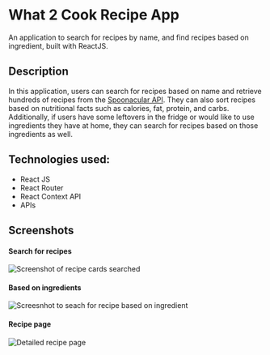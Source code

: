 # What 2 Cook Recipe App

An application to search for recipes by name, and find recipes based on ingredient, built with ReactJS. 

## Description
In this application, users can search for recipes based on name and retrieve hundreds of recipes from the [Spoonacular API]('https://spoonacular.com/food-api'). They can also sort recipes based on nutritional facts such as calories, fat, protein, and carbs. Additionally, if users have some leftovers in the fridge or would like to use ingredients they have at home, they can search for recipes based on those ingredients as well.

## Technologies used:
* React JS
* React Router
* React Context API
* APIs

## Screenshots

#### Search for recipes
![ Screenshot of recipe cards searched](https://firebasestorage.googleapis.com/v0/b/frontendportfolio-b0a92.appspot.com/o/recipe_img.png?alt=media&token=5860bcad-c8c2-4c04-8e25-4413f8e9b6ab "Search for recipes") 

#### Based on ingredients

![ Screesnhot to seach for recipe based on ingredient ](https://firebasestorage.googleapis.com/v0/b/frontendportfolio-b0a92.appspot.com/o/search%20by%20ingridient.png?alt=media&token=cf11604f-bd94-418a-85c8-0f05aa07a753 "Search based on ingredient") 

#### Recipe page
![ Detailed recipe page](https://firebasestorage.googleapis.com/v0/b/frontendportfolio-b0a92.appspot.com/o/receipt_page.png?alt=media&token=0e4903d3-1484-47ff-8608-f33df860d7fe "Detailed recipe page") 

